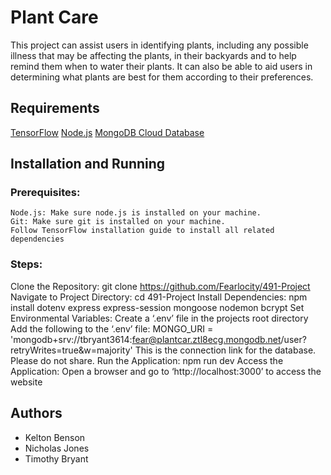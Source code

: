 # **Plant Care**
This project can assist users in identifying plants, including any possible illness that may be affecting the plants, in their backyards and to help remind them when to water their plants. It can also be able to aid users in determining what plants are best for them according to their preferences.

## Requirements
[TensorFlow](https://www.tensorflow.org/install/pip#linux)
[Node.js](https://nodejs.org/en)
[MongoDB Cloud Database](https://www.mongodb.com/)

## Installation and Running
### Prerequisites:
	Node.js: Make sure node.js is installed on your machine. 
	Git: Make sure git is installed on your machine. 
	Follow TensorFlow installation guide to install all related dependencies
### Steps:
Clone the Repository: git clone https://github.com/Fearlocity/491-Project
Navigate to Project Directory: cd 491-Project
Install Dependencies: npm install dotenv express express-session mongoose nodemon bcrypt
Set Environmental Variables:
Create a ‘.env’ file in the projects root directory
Add the following to the ‘.env’ file: MONGO_URI = 'mongodb+srv://tbryant3614:fear@plantcar.ztl8ecg.mongodb.net/user?retryWrites=true&w=majority'
This is the connection link for the database. Please do not share.
Run the Application: npm run dev
Access the Application: Open a browser and go to ‘http://localhost:3000’ to access the website

## Authors
* Kelton Benson
* Nicholas Jones
* Timothy Bryant
